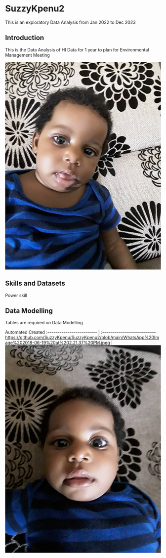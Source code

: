 # SuzzyKpenu2
This is an exploratory Data Analysis from Jan 2022 to Dec 2023

## Introduction

This is the Data Analysis of HI Data for 1 year to plan for Environmental Management Meeting

![](https://github.com/SuzzyKpenu/SuzzyKpenu2/blob/main/WhatsApp%20Image%202018-06-19%20at%202.21.37%20PM.jpeg)

## Skills and Datasets
Power skill

## Data Modelling
Tables are required on Data Modelling



Automated                                                                                                                                      Created
:-------------------------                                                                                              |                     :--------------------------- ![]()https://github.com/SuzzyKpenu/SuzzyKpenu2/blob/main/WhatsApp%20Image%202018-06-19%20at%202.21.37%20PM.jpeg            |                      ![](https://github.com/SuzzyKpenu/SuzzyKpenu2/blob/main/WhatsApp%20Image%202018-06-19%20at%202.48.10%20PM.jpeg)
